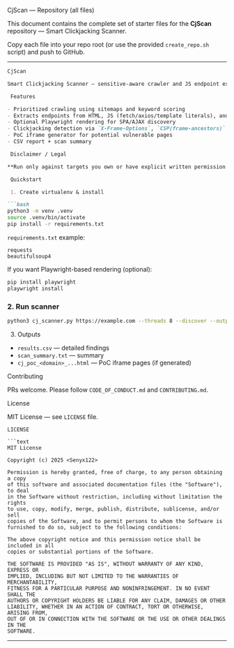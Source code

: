  CjScan — Repository (all files)

This document contains the complete set of starter files for the **CjScan** repository — Smart Clickjacking Scanner.

 Copy each file into your repo root (or use the provided `create_repo.sh` script) and push to GitHub.

---

````md
CjScan

Smart Clickjacking Scanner — sensitive-aware crawler and JS endpoint extractor for authorized security testing.

 Features

- Prioritized crawling using sitemaps and keyword scoring
- Extracts endpoints from HTML, JS (fetch/axios/template literals), and JSON
- Optional Playwright rendering for SPA/AJAX discovery
- Clickjacking detection via `X-Frame-Options`, `CSP(frame-ancestors)`, JS protections
- PoC iframe generator for potential vulnerable pages
- CSV report + scan summary

 Disclaimer / Legal

**Run only against targets you own or have explicit written permission to test.** Misuse may be illegal.

 Quickstart

 1. Create virtualenv & install

```bash
python3 -m venv .venv
source .venv/bin/activate
pip install -r requirements.txt
````

`requirements.txt` example:

```
requests
beautifulsoup4
```

If you want Playwright-based rendering (optional):

```bash
pip install playwright
playwright install
```

### 2. Run scanner

```bash
python3 cj_scanner.py https://example.com --threads 8 --discover --output results.csv
```

 3. Outputs

* `results.csv` — detailed findings
* `scan_summary.txt` — summary
* `cj_poc_<domain>_...html` — PoC iframe pages (if generated)

Contributing

PRs welcome. Please follow `CODE_OF_CONDUCT.md` and `CONTRIBUTING.md`.

 License

MIT License — see `LICENSE` file.

```
LICENSE 

```text
MIT License

Copyright (c) 2025 <Senyx122>

Permission is hereby granted, free of charge, to any person obtaining a copy
of this software and associated documentation files (the "Software"), to deal
in the Software without restriction, including without limitation the rights
to use, copy, modify, merge, publish, distribute, sublicense, and/or sell
copies of the Software, and to permit persons to whom the Software is
furnished to do so, subject to the following conditions:

The above copyright notice and this permission notice shall be included in all
copies or substantial portions of the Software.

THE SOFTWARE IS PROVIDED "AS IS", WITHOUT WARRANTY OF ANY KIND, EXPRESS OR
IMPLIED, INCLUDING BUT NOT LIMITED TO THE WARRANTIES OF MERCHANTABILITY,
FITNESS FOR A PARTICULAR PURPOSE AND NONINFRINGEMENT. IN NO EVENT SHALL THE
AUTHORS OR COPYRIGHT HOLDERS BE LIABLE FOR ANY CLAIM, DAMAGES OR OTHER
LIABILITY, WHETHER IN AN ACTION OF CONTRACT, TORT OR OTHERWISE, ARISING FROM,
OUT OF OR IN CONNECTION WITH THE SOFTWARE OR THE USE OR OTHER DEALINGS IN THE
SOFTWARE.
```

---

